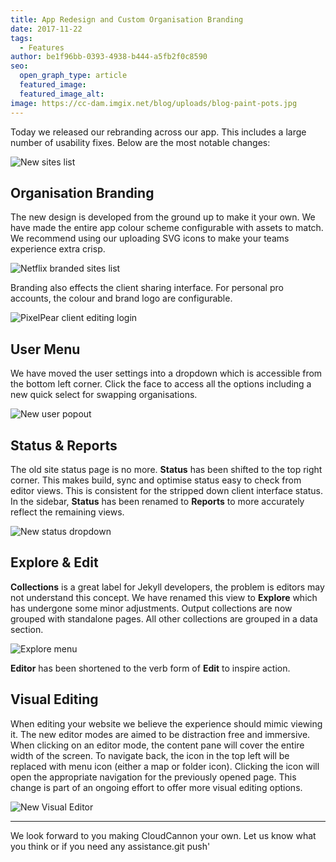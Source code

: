```yaml
---
title: App Redesign and Custom Organisation Branding
date: 2017-11-22
tags:
  - Features
author: be1f96bb-0393-4938-b444-a5fb2f0c8590
seo:
  open_graph_type: article
  featured_image:
  featured_image_alt:
image: https://cc-dam.imgix.net/blog/uploads/blog-paint-pots.jpg
---
```


Today we released our rebranding across our app. This includes a large number of usability fixes. Below are the most notable changes:

![New sites list](https://cc-dam.imgix.net/blog/assets/blog/org-branding/unbranded-sites-list.png)

## Organisation Branding

The new design is developed from the ground up to make it your own. We have made the entire app colour scheme configurable with assets to match. We recommend using our uploading SVG icons to make your teams experience extra crisp.

![Netflix branded sites list](https://cc-dam.imgix.net/blog/assets/blog/org-branding/branded-sites-list.png)

Branding also effects the client sharing interface. For personal pro accounts, the colour and brand logo are configurable.

![PixelPear client editing login](https://cc-dam.imgix.net/blog/assets/blog/org-branding/branded-client-editor.png)

## User Menu

We have moved the user settings into a dropdown which is accessible from the bottom left corner. Click the face to access all the options including a new quick select for swapping organisations.

![New user popout](https://cc-dam.imgix.net/blog/assets/blog/org-branding/user-menu.png)

## Status & Reports

The old site status page is no more. **Status** has been shifted to the top right corner. This makes build, sync and optimise status easy to check from editor views. This is consistent for the stripped down client interface status. In the sidebar, **Status** has been renamed to **Reports** to more accurately reflect the remaining views.

![New status dropdown](https://cc-dam.imgix.net/blog/assets/blog/org-branding/status.png)

## Explore & Edit

**Collections** is a great label for Jekyll developers, the problem is editors may not understand this concept. We have renamed this view to **Explore** which has undergone some minor adjustments. Output collections are now grouped with standalone pages. All other collections are grouped in a data section.

![Explore menu](https://cc-dam.imgix.net/blog/assets/blog/org-branding/collections-interface.png)

**Editor** has been shortened to the verb form of **Edit** to inspire action.

## Visual Editing

When editing your website we believe the experience should mimic viewing it. The new editor modes are aimed to be distraction free and immersive. When clicking on an editor mode, the content pane will cover the entire width of the screen. To navigate back, the icon in the top left will be replaced with menu icon (either a map or folder icon). Clicking the icon will open the appropriate navigation for the previously opened page. This change is part of an ongoing effort to offer more visual editing options.

![New Visual Editor](https://cc-dam.imgix.net/blog/assets/blog/org-branding/visual-editor.png)

---

We look forward to you making CloudCannon your own. Let us know what you think or if you need any assistance.git push'